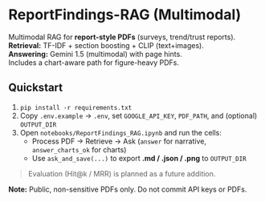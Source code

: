 # ReportFindings-RAG (Multimodal)

Multimodal RAG for **report-style PDFs** (surveys, trend/trust reports).  
**Retrieval:** TF-IDF + section boosting + CLIP (text+images).  
**Answering:** Gemini 1.5 (multimodal) with page hints.  
Includes a chart-aware path for figure-heavy PDFs.

## Quickstart
1) `pip install -r requirements.txt`
2) Copy `.env.example` → `.env`, set `GOOGLE_API_KEY`, `PDF_PATH`, and (optional) `OUTPUT_DIR`
3) Open `notebooks/ReportFindings_RAG.ipynb` and run the cells:
   - Process PDF → Retrieve → Ask (`answer` for narrative, `answer_charts_ok` for charts)
   - Use `ask_and_save(...)` to export **.md / .json / .png** to `OUTPUT_DIR`

> Evaluation (Hit@k / MRR) is planned as a future addition.


**Note:** Public, non-sensitive PDFs only. Do not commit API keys or PDFs.
